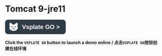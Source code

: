 # Tomcat 9-jre11

<a href="https://www.vsplate.com/?docker-compose=https://github.com/vsplate/dcenvs/tomcat/9-jre11"><img alt="VSPLATE GO" src="https://raw.githubusercontent.com/vsplate/images/master/vsgo_btn.png" width="200px"></a>

**Click the `VSPLATE GO` button to launch a demo online / 点击`VSPLATE GO`按钮创建在线环境**